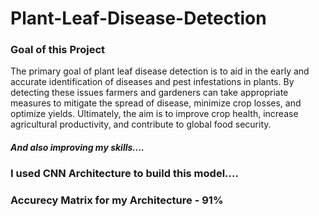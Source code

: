 # Plant-Leaf-Disease-Detection

<h3>Goal of this Project</h3>
<p> 
The primary goal of plant leaf disease detection is to aid in the early and accurate identification of diseases and pest infestations in plants. By detecting these issues farmers and gardeners can take appropriate measures to mitigate the spread of disease, minimize crop losses, and optimize yields. Ultimately, the aim is to improve crop health, increase agricultural productivity, and contribute to global food security. 
        <h5>And also improving my skills....</h5>
</p>




<h3>I used CNN Architecture to build this model.... </h3>



<h3>Accurecy Matrix for my Architecture - 91%</h3>

